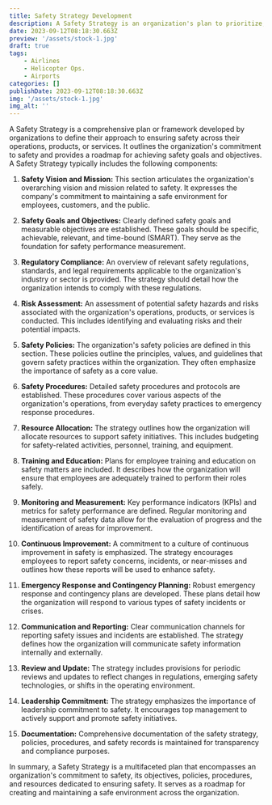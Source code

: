```yaml
---
title: Safety Strategy Development
description: A Safety Strategy is an organization's plan to prioritize, manage, and enhance safety across its operations and achieve specific safety goals.
date: 2023-09-12T08:18:30.663Z
preview: '/assets/stock-1.jpg'
draft: true
tags:
    - Airlines
    - Helicopter Ops.
    - Airports
categories: []
publishDate: 2023-09-12T08:18:30.663Z
img: '/assets/stock-1.jpg'
img_alt: ''
---
```


A Safety Strategy is a comprehensive plan or framework developed by organizations to define their approach to ensuring safety across their operations, products, or services. It outlines the organization's commitment to safety and provides a roadmap for achieving safety goals and objectives. A Safety Strategy typically includes the following components:

1. **Safety Vision and Mission:** This section articulates the organization's overarching vision and mission related to safety. It expresses the company's commitment to maintaining a safe environment for employees, customers, and the public.

2. **Safety Goals and Objectives:** Clearly defined safety goals and measurable objectives are established. These goals should be specific, achievable, relevant, and time-bound (SMART). They serve as the foundation for safety performance measurement.

3. **Regulatory Compliance:** An overview of relevant safety regulations, standards, and legal requirements applicable to the organization's industry or sector is provided. The strategy should detail how the organization intends to comply with these regulations.

4. **Risk Assessment:** An assessment of potential safety hazards and risks associated with the organization's operations, products, or services is conducted. This includes identifying and evaluating risks and their potential impacts.

5. **Safety Policies:** The organization's safety policies are defined in this section. These policies outline the principles, values, and guidelines that govern safety practices within the organization. They often emphasize the importance of safety as a core value.

6. **Safety Procedures:** Detailed safety procedures and protocols are established. These procedures cover various aspects of the organization's operations, from everyday safety practices to emergency response procedures.

7. **Resource Allocation:** The strategy outlines how the organization will allocate resources to support safety initiatives. This includes budgeting for safety-related activities, personnel, training, and equipment.

8. **Training and Education:** Plans for employee training and education on safety matters are included. It describes how the organization will ensure that employees are adequately trained to perform their roles safely.

9. **Monitoring and Measurement:** Key performance indicators (KPIs) and metrics for safety performance are defined. Regular monitoring and measurement of safety data allow for the evaluation of progress and the identification of areas for improvement.

10. **Continuous Improvement:** A commitment to a culture of continuous improvement in safety is emphasized. The strategy encourages employees to report safety concerns, incidents, or near-misses and outlines how these reports will be used to enhance safety.

11. **Emergency Response and Contingency Planning:** Robust emergency response and contingency plans are developed. These plans detail how the organization will respond to various types of safety incidents or crises.

12. **Communication and Reporting:** Clear communication channels for reporting safety issues and incidents are established. The strategy defines how the organization will communicate safety information internally and externally.

13. **Review and Update:** The strategy includes provisions for periodic reviews and updates to reflect changes in regulations, emerging safety technologies, or shifts in the operating environment.

14. **Leadership Commitment:** The strategy emphasizes the importance of leadership commitment to safety. It encourages top management to actively support and promote safety initiatives.

15. **Documentation:** Comprehensive documentation of the safety strategy, policies, procedures, and safety records is maintained for transparency and compliance purposes.

In summary, a Safety Strategy is a multifaceted plan that encompasses an organization's commitment to safety, its objectives, policies, procedures, and resources dedicated to ensuring safety. It serves as a roadmap for creating and maintaining a safe environment across the organization.
